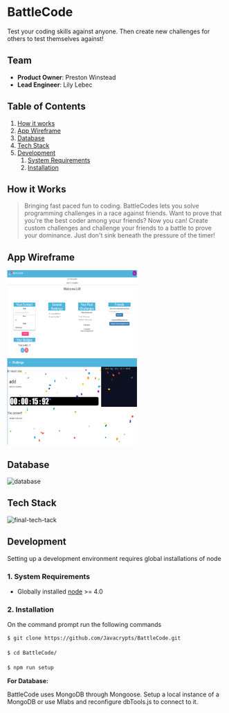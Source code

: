 # BattleCode

Test your coding skills against anyone. Then create new challenges for others to test themselves against!

## Team

  - __Product Owner__: Preston Winstead 
  - __Lead Engineer__: Lily Lebec 

## Table of Contents

1. [How it works](#how-it-works)
2. [App Wireframe](#wireframe)
3. [Database](#database)
4. [Tech Stack](#tech-stack)
5. [Development](#development)
    1. [System Requirements](#system-requirements) 
    2. [Installation](#installation)

## <a name="how-it-works"></a>How it Works

>Bringing fast paced fun to coding.
>BattleCodes lets you solve programming challenges in a race against friends. 
>Want to prove that you're the best coder among your friends? Now you can! 
>Create custom challenges and challenge your friends to a battle to prove your dominance. Just don't sink beneath the pressure of the timer!

## <a name="wireframe"></a>App Wireframe
<img src="BattleCode1.PNG" height="200" width="300">
<img src="BattleCode2.PNG" height="200" width="300">

## <a name="Database"></a>Database
![database](images/db.png)

## <a name="tech-stack"></a>Tech Stack
![final-tech-tack](images/stack-no-socketio.png)

## <a name="development"></a>Development
Setting up a development environment requires global installations of node

### <a name="system-requirements"></a>1. System Requirements

* Globally installed [node](https://nodejs.org/en/) >= 4.0

### <a name="installation"></a>2. Installation

On the command prompt run the following commands

```sh
$ git clone https://github.com/Javacrypts/BattleCode.git

$ cd BattleCode/

$ npm run setup
```

**For Database:**

BattleCode uses MongoDB through Mongoose. Setup a local instance of a MongoDB or use Mlabs and reconfigure dbTools.js to connect to it.
